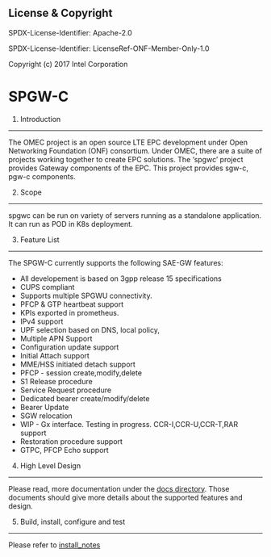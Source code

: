 License & Copyright
----

SPDX-License-Identifier: Apache-2.0 

SPDX-License-Identifier: LicenseRef-ONF-Member-Only-1.0

Copyright (c) 2017 Intel Corporation

SPGW-C
==============================================

1. Introduction
-------------------------------------------
The OMEC project is an open source LTE EPC development under Open Networking Foundation (ONF) consortium. 
Under OMEC, there are a suite of projects working together to create EPC solutions. The ‘spgwc’ project provides 
Gateway components of the EPC. This project provides sgw-c, pgw-c components. 

2.  Scope
----------
spgwc can be run on variety of servers running as a standalone application. It can run as POD in K8s deployment.

3.	Feature List
----------------
The SPGW-C currently supports the following SAE-GW features:
* All developement is based on 3gpp release 15 specifications
* CUPS compliant 
* Supports multiple SPGWU connectivity. 
* PFCP & GTP heartbeat support
* KPIs exported in prometheus.
* IPv4 support
* UPF selection based on DNS, local policy,
* Multiple APN Support
* Configuration update support
* Initial Attach support
* MME/HSS initiated detach support
* PFCP - session create,modify,delete
* S1 Release procedure
* Service Request procedure
* Dedicated bearer create/modify/delete
* Bearer Update 
* SGW relocation
* WIP - Gx interface. Testing in progress. CCR-I,CCR-U,CCR-T,RAR support
* Restoration procedure support
* GTPC, PFCP Echo support





4.	High Level Design
----------------------
Please read, more documentation under the [docs directory](docs). Those documents should give more details about the
supported features and design.

5.	Build, install, configure and test
------------------------------------------

Please refer to [install_notes](INSTALL.MD)



